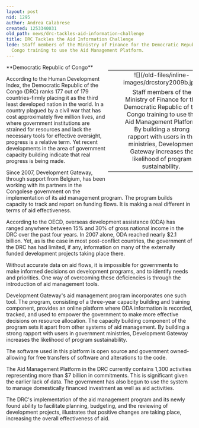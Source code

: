 ```yaml
---
layout: post
nid: 1295
author: Andrea Calabrese
created: 1253340031
old_path: news/drc-tackles-aid-information-challenge
title: DRC Tackles the Aid Information Challenge
lede: Staff members of the Ministry of Finance for the Democratic Republic of the
  Congo training to use the Aid Management Platform.
---
```


<table align="right" border="0" style="width:229px;height:312px;"><tbody><tr><td align="center" valign="middle"> </td><td align="center" valign="middle">![](/old-files/inline-images/drcstory2009b.jpg)</td></tr><tr><td align="center" valign="bottom">    </td><td align="center" valign="bottom">Staff members of the Ministry of Finance for the Democratic Republic of the Congo training to use the Aid Management Platform. By building a strong rapport with users in the ministries, Development Gateway increases the likelihood of program sustainability. 

</td></tr></tbody></table>**Democratic Republic of Congo**

According to the Human Development Index, the Democratic Republic of the Congo (DRC) ranks 177 out of 179 countries-firmly placing it as the third least developed nation in the world. In a country plagued by a civil war that has cost approximately five million lives, and where government institutions are strained for resources and lack the necessary tools for effective oversight, progress is a relative term. Yet recent developments in the area of government capacity building indicate that real progress is being made.

Since 2007, Development Gateway, through support from Belgium, has been working with its partners in the Congolese government on the implementation of its aid management program. The program builds capacity to track and report on funding flows. It is making a real different in terms of aid effectiveness.

According to the OECD, overseas development assistance (ODA) has ranged anywhere between 15% and 30% of gross national income in the DRC over the past four years. In 2007 alone, ODA reached nearly $2.1 billion. Yet, as is the case in most post-conflict countries, the government of the DRC has had limited, if any, information on many of the externally funded development projects taking place there.

Without accurate data on aid flows, it is impossible for governments to make informed decisions on development programs, and to identify needs and priorities. One way of overcoming these deficiencies is through the introduction of aid management tools.

Development Gateway's aid management program incorporates one such tool. The program, consisting of a three-year capacity building and training component, provides an online platform where ODA information is recorded, tracked, and used to empower the government to make more effective decisions on resource allocation. The capacity building component of the program sets it apart from other systems of aid management. By building a strong rapport with users in government ministries, Development Gateway increases the likelihood of program sustainability.

The software used in this platform is open source and government owned-allowing for free transfers of software and alterations to the code.

The Aid Management Platform in the DRC currently contains 1,300 activities representing more than $7 billion in commitments. This is significant given the earlier lack of data. The government has also begun to use the system to manage domestically financed investment as well as aid activities.

The DRC's implementation of the aid management program and its newly found ability to facilitate planning, budgeting, and the reviewing of development projects, illustrates that positive changes are taking place, increasing the overall effectiveness of aid.

